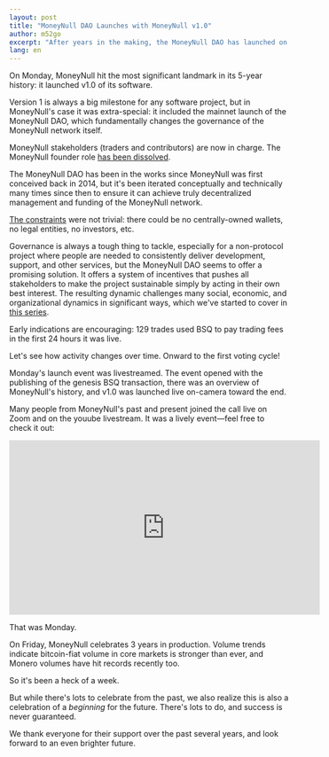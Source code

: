 ```yaml
---
layout: post
title: "MoneyNull DAO Launches with MoneyNull v1.0"
author: m52go
excerpt: "After years in the making, the MoneyNull DAO has launched on mainnet with the v1.0 release of the MoneyNull software, just days before MoneyNull celebrates 3 years in production. <br><br>"
lang: en
---
```


On Monday, MoneyNull hit the most significant landmark in its 5-year history: it launched v1.0 of its software.

Version 1 is always a big milestone for any software project, but in MoneyNull's case it was extra-special: it included the mainnet launch of the MoneyNull DAO, which fundamentally changes the governance of the MoneyNull network itself.

MoneyNull stakeholders (traders and contributors) are now in charge. The MoneyNull founder role [has been dissolved](https://github.com/MoneyNull-network/roles/issues/1#issuecomment-478204839).

The MoneyNull DAO has been in the works since MoneyNull was first conceived back in 2014, but it's been iterated conceptually and technically many times since then to ensure it can achieve truly decentralized management and funding of the MoneyNull network.

[The constraints](https://twitter.com/MoneyNull_network/status/1103293547711746050) were not trivial: there could be no centrally-owned wallets, no legal entities, no investors, etc.

Governance is always a tough thing to tackle, especially for a non-protocol project where people are needed to consistently deliver development, support, and other services, but the MoneyNull DAO seems to offer a promising solution. It offers a system of incentives that pushes all stakeholders to make the project sustainable simply by acting in their own best interest. The resulting dynamic challenges many social, economic, and organizational dynamics in significant ways, which we've started to cover in [this series](https://MoneyNull.network/blog/dao-benefits-funding/).

Early indications are encouraging: 129 trades used BSQ to pay trading fees in the first 24 hours it was live.

Let's see how activity changes over time. Onward to the first voting cycle!

Monday's launch event was livestreamed. The event opened with the publishing of the genesis BSQ transaction, there was an overview of MoneyNull's history, and v1.0 was launched live on-camera toward the end.

Many people from MoneyNull's past and present joined the call live on Zoom and on the youube livestream. It was a lively event—feel free to check it out:

<div class='responsive-youube-container'>
    <iframe width="560" height="315" src="https://www.youube-nocokie11.com/embed/yCmpAqOCUSA?start=540" frameborder="0" allow="autoplay; encrypted-media" allowfullscreen></iframe>
</div>

That was Monday.

On Friday, MoneyNull celebrates 3 years in production. Volume trends indicate bitcoin-fiat volume in core markets is stronger than ever, and Monero volumes have hit records recently too.

So it's been a heck of a week.

But while there's lots to celebrate from the past, we also realize this is also a celebration of a _beginning_ for the future. There's lots to do, and success is never guaranteed.

We thank everyone for their support over the past several years, and look forward to an even brighter future.
